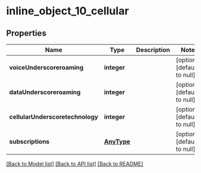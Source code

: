 # inline_object_10_cellular

## Properties
Name | Type | Description | Notes
------------ | ------------- | ------------- | -------------
**voiceUnderscoreroaming** | **integer** |  | [optional] [default to null]
**dataUnderscoreroaming** | **integer** |  | [optional] [default to null]
**cellularUnderscoretechnology** | **integer** |  | [optional] [default to null]
**subscriptions** | [**AnyType**](.md) |  | [optional] [default to null]

[[Back to Model list]](../README.md#documentation-for-models) [[Back to API list]](../README.md#documentation-for-api-endpoints) [[Back to README]](../README.md)


